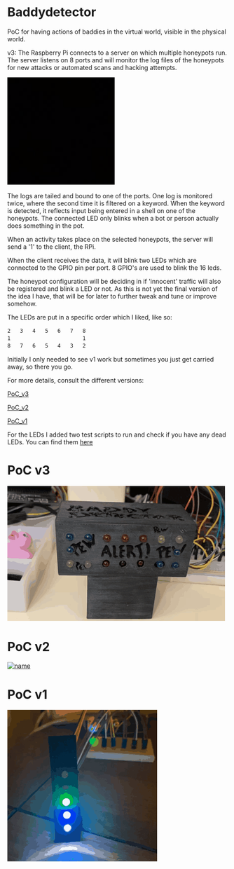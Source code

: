 # Baddydetector
PoC for having actions of baddies in the virtual world, visible in the physical world.

v3:
The Raspberry Pi connects to a server on which multiple honeypots run.
The server listens on 8 ports and will monitor the log files of the honeypots for new attacks or automated scans and hacking attempts. 

![](/img/aLottaVaPewa.gif) 

The logs are tailed and bound to one of the ports. One log is monitored twice, where the second time it is filtered on a keyword.
When the keyword is detected, it reflects input being entered in a shell on one of the honeypots. The connected LED only blinks when a bot or person actually does something in the pot.

When an activity takes place on the selected honeypots, the server will send a '1' to the client, the RPi.

When the client receives the data, it will blink two LEDs which are connected to the GPIO pin per port. 8 GPIO's are used to blink the 16 leds. 

The honeypot configuration will be deciding in if 'innocent' traffic will also be registered and blink a LED or not.
As this is not yet the final version of the idea I have, that will be for later to further tweak and tune or improve somehow.

The LEDs are put in a specific order which I liked, like so:
```bash
2	3	4	5	6	7	8
1						1
8	7	6	5	4	3	2
```

Initially I only needed to see v1 work but sometimes you just get carried away, so there you go.

For more details, consult the different versions:

[PoC_v3](/PoC_v3)

[PoC_v2](/PoC_v2)

[PoC_v1](/PoC_v1)

For the LEDs I added two test scripts to run and check if you have any dead LEDs.
You can find them [here](/Other_scripts/)

# PoC v3
[![name](/img/PoCv3.gif)](/PoC_v3/)
  
# PoC v2
[![name](/img/PoCv2.gif)](/PoC_v2/)

# PoC v1
[![name](/img/PoCv1.gif)](/PoC_v1/)

